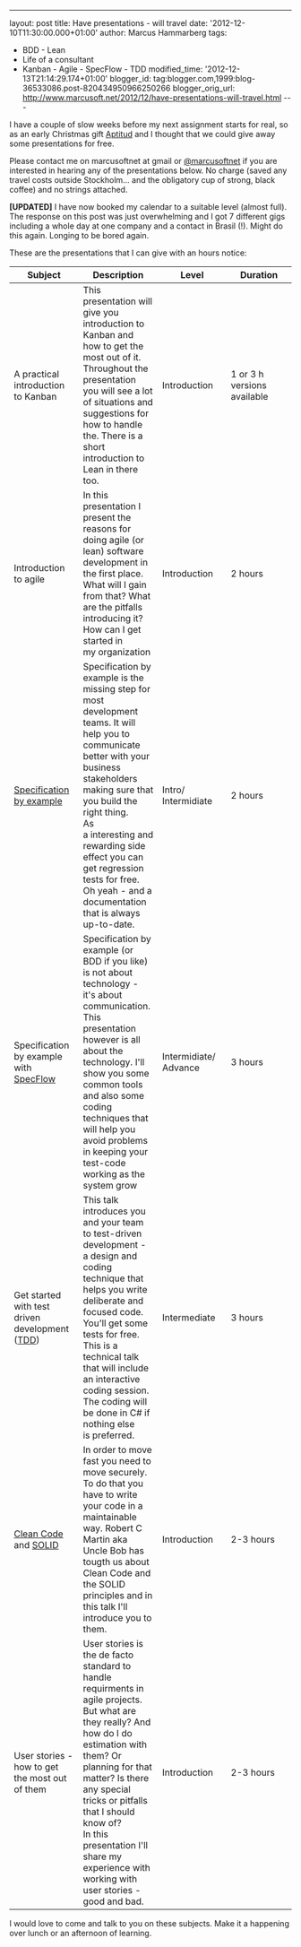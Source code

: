 ---
layout: post
title: Have presentations - will travel
date: '2012-12-10T11:30:00.000+01:00'
author: Marcus Hammarberg
tags:
  - BDD -
Lean
  - Life of a consultant
  - Kanban - Agile - SpecFlow - TDD
modified_time: '2012-12-13T21:14:29.174+01:00'
blogger_id: tag:blogger.com,1999:blog-36533086.post-820434950966250266
blogger_orig_url: http://www.marcusoft.net/2012/12/have-presentations-will-travel.html ---

<div dir="ltr" style="text-align: left;" trbidi="on">

I have a couple of slow weeks before my next assignment starts for real,
so as an early Christmas gift
<a href="http://www.aptitud.se/" target="_blank">Aptitud</a> and I
thought that we could give away some presentations for free.

Please contact me on marcusoftnet at gmail or
<a href="http://www.twitter.com/marcusoftnet"
target="_blank">@marcusoftnet</a> if you are interested in hearing any
of the presentations below. No charge (saved any travel costs outside
Stockholm... and the obligatory cup of strong, black coffee) and no
strings attached.

**\[UPDATED\]** I have now booked my calendar to a suitable level
(almost full). The response on this post was just overwhelming and I got
7 different gigs including a whole day at one company and a contact in
Brasil (!). Might do this again. Longing to be bored again.

These are the presentations that I can give with
an hours notice:


<table data-border="1">
<colgroup>
<col style="width: 25%" />
<col style="width: 25%" />
<col style="width: 25%" />
<col style="width: 25%" />
</colgroup>
<thead>
<tr class="header">
<th width="120">Subject</th>
<th>Description</th>
<th>Level</th>
<th>Duration</th>
</tr>
</thead>
<tbody>
<tr class="odd">
<td>A practical introduction to Kanban</td>
<td>This presentation will give you introduction to Kanban and how to
get the most out of it. Throughout the presentation you will see a lot
of situations and suggestions for how to handle the. There is a short
introduction to Lean in there too.</td>
<td>Introduction</td>
<td>1 or 3 h versions available</td>
</tr>
<tr class="even">
<td>Introduction to agile</td>
<td>In this presentation I present the reasons for doing agile (or lean)
software development in the first place. What will I gain from that?
What are the pitfalls introducing it? How can I get started in
my organization</td>
<td>Introduction</td>
<td>2 hours</td>
</tr>
<tr class="odd">
<td><a href="http://specificationbyexample.com/"
target="_blank">Specification by example</a></td>
<td>Specification by example is the missing step for most development
teams. It will help you to communicate better with your business
stakeholders making sure that you build the right thing.<br />
As a interesting and rewarding side effect you can get regression tests
for free. Oh yeah - and a documentation that is always up-to-date. </td>
<td>Intro/<br />
Intermidiate</td>
<td>2 hours</td>
</tr>
<tr class="even">
<td>Specification by example with <a
href="http://www.specflow.org/specflownew/"
target="_blank">SpecFlow</a></td>
<td>Specification by example (or BDD if you like) is not about
technology - it's about communication.<br />
This presentation however is all about the technology. I'll show you
some common tools and also some coding techniques that will help you
avoid problems in keeping your test-code working as the system grow</td>
<td>Intermidiate/<br />
Advance</td>
<td>3 hours</td>
</tr>
<tr class="odd">
<td>Get started with test driven development (<a
href="http://en.wikipedia.org/wiki/Test-driven_development"
target="_blank">TDD</a>)</td>
<td>This talk introduces you and your team to test-driven development -
a design and coding technique that helps you write deliberate and
focused code. You'll get some tests for free.<br />
This is a technical talk that will include an interactive coding
session. The coding will be done in C# if nothing else
is preferred. </td>
<td>Intermediate</td>
<td>3 hours</td>
</tr>
<tr class="even">
<td><a href="http://www.cleancoders.com/" target="_blank">Clean Code</a>
and <a
href="http://en.wikipedia.org/wiki/SOLID_(object-oriented_design)"
target="_blank">SOLID</a></td>
<td>In order to move fast you need to move securely. To do that you have
to write your code in a maintainable way. Robert C Martin aka Uncle Bob
has tougth us about Clean Code and the SOLID principles and in this talk
I'll introduce you to them.</td>
<td>Introduction</td>
<td>2-3 hours</td>
</tr>
<tr class="odd">
<td>User stories - how to get the most out of them</td>
<td>User stories is the de facto standard to handle requirments in agile
projects. But what are they really? And how do I do estimation with
them? Or planning for that matter? Is there any special tricks or
pitfalls that I should know of?<br />
In this presentation I'll share my experience with working with user
stories - good and bad. </td>
<td>Introduction</td>
<td>2-3 hours</td>
</tr>
</tbody>
</table>

<div>


I would love to come and talk to you on these subjects. Make it a
happening over lunch or an afternoon of learning.  

</div>

</div>
